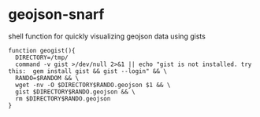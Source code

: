 geojson-snarf
=============

shell function for quickly visualizing geojson data using gists

```
function geogist(){
  DIRECTORY=/tmp/
  command -v gist >/dev/null 2>&1 || echo "gist is not installed. try this:  gem install gist && gist --login" && \
  RANDO=$RANDOM && \
  wget -nv -O $DIRECTORY$RANDO.geojson $1 && \
  gist $DIRECTORY$RANDO.geojson && \
  rm $DIRECTORY$RANDO.geojson
}

```
